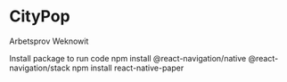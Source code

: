# CityPop
Arbetsprov Weknowit

Install package to run code
npm install @react-navigation/native @react-navigation/stack
npm install react-native-paper
